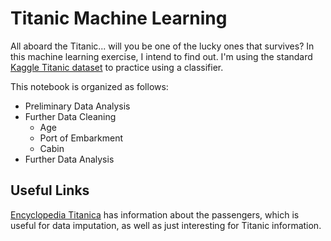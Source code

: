 # Titanic Machine Learning
All aboard the Titanic... will you be one of the lucky ones that survives? In this machine learning exercise, I intend to find out. I'm using the standard [Kaggle Titanic dataset](https://www.kaggle.com/c/titanic) to practice using a classifier.

This notebook is organized as follows:
- Preliminary Data Analysis
- Further Data Cleaning
    - Age
    - Port of Embarkment
    - Cabin
- Further Data Analysis

## Useful Links
[Encyclopedia Titanica](https://www.encyclopedia-titanica.org/explorer/) has information about the passengers, which is useful for data imputation, as well as just interesting for Titanic information.